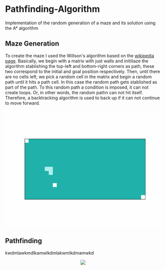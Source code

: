 # Pathfinding-Algorithm
Implementation of the random generation of a maze and its solution using the A* algorithm

## Maze Generation

To create the maze I used the Willson's algorithm based on the [wikipedia page](https://en.wikipedia.org/wiki/Maze_generation_algorithm). Basically, we begin with a matrix with just walls and initiliaze the algorithm stablishing the top-left and bottom-right corners as path, these two correspond to the initial and goal position respectively. Then, until there are no cells left, we pick a random cell in the matrix and begin a random path until it hits a path cell. In this case the random path gets stablished as part of the path. To this random path a condition is imposed, it can not create loops. Or, in other words, the random pathn can not hit itself. Therefore, a backtracking algorithm is used to back up if it can not continue to move forward.


<p align="center">
  <img src="https://github.com/JustOneMorePlayer/Pathfinding-Algorithm/blob/main/READMEImages/line.gif">
</p>

 ## Pathfinding

kwdmlawkmdlkamwlkdmlakwmlkdmamwkd

<p align="center">
  <img src="[https://github.com/JustOneMorePlayer/Pathfinding-Algorithm/blob/main/READMEImages/line0.gif">
</p>
